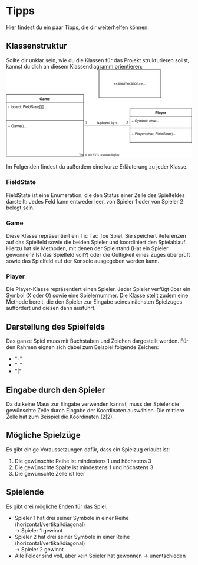 # Tipps
Hier findest du ein paar Tipps, die dir weiterhelfen können. 

## Klassenstruktur
Sollte dir unklar sein, wie du die Klassen für das Projekt strukturieren sollst, kannst du dich an diesem Klassendiagramm orientieren:
![Klassendiagram](</Class Diagram.svg>)

Im Folgenden findest du außerdem eine kurze Erläuterung zu jeder Klasse.
### FieldState
FieldState ist eine Enumeration, die den Status einer Zelle des Spielfeldes darstellt: Jedes Feld kann entweder leer, von Spieler 1 oder von Spieler 2 belegt sein.

### Game
Diese Klasse repräsentiert ein Tic Tac Toe Spiel. Sie speichert Referenzen auf das Spielfeld sowie die beiden Spieler und koordiniert den Spielablauf. Hierzu hat sie Methoden, mit denen der Spielstand (Hat ein Spieler gewonnen? Ist das Spielfeld voll?) oder die Gültigkeit eines Zuges überprüft sowie das Spielfeld auf der Konsole ausgegeben werden kann.

### Player
Die Player-Klasse repräsentiert einen Spieler. Jeder Spieler verfügt über ein Symbol (X oder O) sowie eine Spielernummer. Die Klasse stellt zudem eine Methode bereit, die den Spieler zur Eingabe seines nächsten Spielzuges auffordert und diesen dann ausführt.

## Darstellung des Spielfelds
Das ganze Spiel muss mit Buchstaben und Zeichen dargestellt werden. Für den Rahmen eignen sich dabei zum Beispiel folgende Zeichen:
- "-"
- "_"
- "|"

## Eingabe durch den Spieler
Da du keine Maus zur Eingabe verwenden kannst, muss der Spieler die gewünschte Zelle durch Eingabe der Koordinaten auswählen. Die mittlere Zelle hat zum Beispiel die Koordinaten (2|2).

## Mögliche Spielzüge
Es gibt einige Voraussetzungen dafür, dass ein Spielzug erlaubt ist:
1. Die gewünschte Reihe ist mindestens 1 und höchstens 3
2. Die gewünschte Spalte ist mindestens 1 und höchstens 3
3. Die gewünschte Zelle ist leer

## Spielende
Es gibt drei mögliche Enden für das Spiel:
- Spieler 1 hat drei seiner Symbole in einer Reihe (horizontal/vertikal/diagonal)  
    -> Spieler 1 gewinnt
- Spieler 2 hat drei seiner Symbole in einer Reihe (horizontal/vertikal/diagonal)  
    -> Spieler 2 gewinnt
- Alle Felder sind voll, aber kein Spieler hat gewonnen
    -> unentschieden